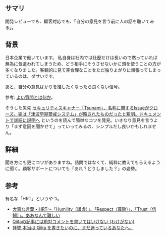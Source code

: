 ## サマリ
開発レビューでも、顧客対応でも、「自分の意見を言う前に人の話を聴いてみる」。

## 背景
日本企業で働いています。
私自身は社内では社歴だけは長いので黙っていれば無為に気遣われてしまうため、どう相手にそうさせないかに頭を使うことの方が多くなりました。客観的に見て非合理なことをただ独りよがりに頑張ってしまっているのは、ダサいです。

あと、自分の意見ばかりを推したくなったら良くない信号。

参考: [よい質問とは何か](https://qiita.com/e99h2121/items/cec6328806863f10b439)。

そうした矢先 [セキュリティスキャナー「Tsunami」、名称に関するIssueがクローズ。実は「津波早期警戒システム」が略されたものだったと釈明。ドキュメントで詳細に説明へ](https://www.publickey1.jp/blog/20/tsunamiissue.html) というのを読んで簡単なコツを発見。いきなり意見を言うより「まず意図を聞かせて」っていってみるの、シンプルだし良いかもしれません。

## 詳細

聞き方にも更にコツがありますね。詰問ではなくて、純粋に教えてもらえるように聞く。顧客サポートについても「あれ？どうしました？」の姿勢。


## 参考
有名な「HRT」というやつ。

- [大事な言葉・HRT～「Humility（謙虚）」、「Respect（尊敬）」、「Trust（信頼）」。ああなんて難しい](https://qiita.com/developer-kikikaikai/items/9e08fe0f8ee0eebaccab)
- [Qiitaの記事には絶対コメントを書いてはいけない (わけがない)](https://qiita.com/YumaInaura/items/5532cb4eea013b2f4a4b)
- [拝啓 本当は Qiita を書きたいのに、まだ迷っているあなたへ。](https://qiita.com/YumaInaura/items/4d2c602d59c62daa9344)

